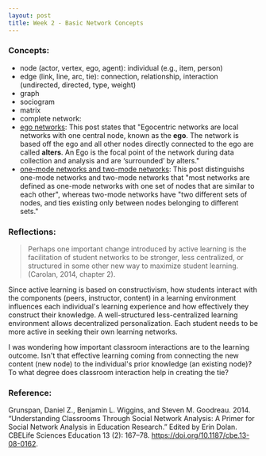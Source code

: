 ```yaml
---
layout: post
title: Week 2 - Basic Network Concepts
---
```


### Concepts:  
* node (actor, vertex, ego, agent): individual (e.g., item, person)
* edge (link, line, arc, tie): connection, relationship, interaction (undirected, directed, type, weight)
* graph
* sociogram
* matrix
* complete network: 
* [ego networks](https://research.library.gsu.edu/c.php?g=916490&p=6612505#:~:text=Ego%20Network,are%20'surrounded'%20by%20alters): This post states that "Egocentric networks are local networks with one central node, known as the **ego**. The network is based off the ego and all other nodes directly connected to the ego are called **alters**. An Ego is the focal point of the network during data collection and analysis and are ‘surrounded’ by alters."
* [one-mode networks and two-mode networks](https://toreopsahl.com/tnet/two-mode-networks/defining-two-mode-networks/#:~:text=Most%20networks%20are%20defined%20as,et%20al.%2C%202008): This post distinguishs one-mode networks and two-mode networks that "most networks are defined as one-mode networks with one set of nodes that are similar to each other", whereas two-mode networks have "two different sets of nodes, and ties existing only between nodes belonging to different sets."

### Reflections: 
> Perhaps one important change introduced by active learning is the facilitation of student
> networks to be stronger, less centralized, or structured in some other new way to maximize 
> student learning. (Carolan, 2014, chapter 2).   

Since active learning is based on constructivism, how students interact with the components (peers, instructor, content) in a learning environment influences each individual's learning experience and how effectively they construct their knowledge. A well-structured less-centralized learning environment allows decentralized personalization. Each student needs to be more active in seeking their own learning networks.   

I was wondering how important classroom interactions are to the learning outcome. Isn't that effective learning coming from connecting the new content (new node) to the individual's prior knowledge (an existing node)? To what degree does classroom interaction help in creating the tie?

### Reference:
Grunspan, Daniel Z., Benjamin L. Wiggins, and Steven M. Goodreau. 2014. “Understanding Classrooms Through Social Network Analysis: A Primer for Social Network Analysis in Education Research.” Edited by Erin Dolan. CBELife Sciences Education 13 (2): 167–78. https://doi.org/10.1187/cbe.13-08-0162.